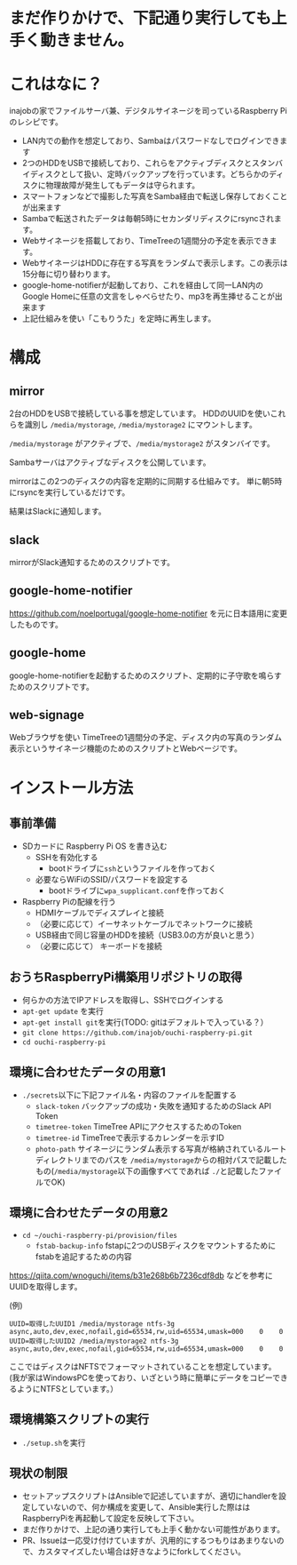 # まだ作りかけで、下記通り実行しても上手く動きません。

# これはなに？

inajobの家でファイルサーバ兼、デジタルサイネージを司っているRaspberry Piのレシピです。

- LAN内での動作を想定しており、Sambaはパスワードなしでログインできます
- 2つのHDDをUSBで接続しており、これらをアクティブディスクとスタンバイディスクとして扱い、定時バックアップを行っています。どちらかのディスクに物理故障が発生してもデータは守られます。
- スマートフォンなどで撮影した写真をSamba経由で転送し保存しておくことが出来ます
- Sambaで転送されたデータは毎朝5時にセカンダリディスクにrsyncされます。
- Webサイネージを搭載しており、TimeTreeの1週間分の予定を表示できます。
- WebサイネージはHDDに存在する写真をランダムで表示します。この表示は15分毎に切り替わります。
- google-home-notifierが起動しており、これを経由して同一LAN内のGoogle Homeに任意の文言をしゃべらせたり、mp3を再生挿せることが出来ます
- 上記仕組みを使い「こもりうた」を定時に再生します。

# 構成

## mirror

2台のHDDをUSBで接続している事を想定しています。
HDDのUUIDを使いこれらを識別し `/media/mystorage`, `/media/mystorage2` にマウントします。

`/media/mystorage` がアクティブで、`/media/mystorage2` がスタンバイです。

Sambaサーバはアクティブなディスクを公開しています。

mirrorはこの2つのディスクの内容を定期的に同期する仕組みです。
単に朝5時にrsyncを実行しているだけです。

結果はSlackに通知します。

## slack

mirrorがSlack通知するためのスクリプトです。

## google-home-notifier

https://github.com/noelportugal/google-home-notifier を元に日本語用に変更したものです。

## google-home

google-home-notifierを起動するためのスクリプト、定期的に子守歌を鳴らすためのスクリプトです。

## web-signage

Webブラウザを使い TimeTreeの1週間分の予定、ディスク内の写真のランダム表示というサイネージ機能のためのスクリプトとWebページです。

# インストール方法

## 事前準備

- SDカードに Raspberry Pi OS を書き込む
  - SSHを有効化する
    - bootドライブに`ssh`というファイルを作っておく
  - 必要ならWiFiのSSID/パスワードを設定する
    - bootドライブに`wpa_supplicant.conf`を作っておく
- Raspberry Piの配線を行う
  - HDMIケーブルでディスプレイと接続
  - （必要に応じて）イーサネットケーブルでネットワークに接続
  - USB経由で同じ容量のHDDを接続（USB3.0の方が良いと思う）
  - （必要に応じて） キーボードを接続

## おうちRaspberryPi構築用リポジトリの取得

- 何らかの方法でIPアドレスを取得し、SSHでログインする
- `apt-get update` を実行
- `apt-get install git`を実行(TODO: gitはデフォルトで入っている？）
- `git clone https://github.com/inajob/ouchi-raspberry-pi.git`
- `cd ouchi-raspberry-pi`

## 環境に合わせたデータの用意1

- `./secrets`以下に下記ファイル名・内容のファイルを配置する
  - `slack-token` バックアップの成功・失敗を通知するためのSlack API Token
  - `timetree-token` TimeTree APIにアクセスするためのToken
  - `timetree-id` TimeTreeで表示するカレンダーを示すID
  - `photo-path` サイネージにランダム表示する写真が格納されているルートディレクトリまでのパスを `/media/mystorage`からの相対パスで記載したもの(`/media/mystorage`以下の画像すべてであれば `./`と記載したファイルでOK)

## 環境に合わせたデータの用意2

- `cd ~/ouchi-raspberry-pi/provision/files`
  - `fstab-backup-info` fstapに2つのUSBディスクをマウントするためにfstabを追記するための内容

https://qiita.com/wnoguchi/items/b31e268b6b7236cdf8db などを参考にUUIDを取得します。

(例)


```
UUID=取得したUUID1 /media/mystorage ntfs-3g async,auto,dev,exec,nofail,gid=65534,rw,uid=65534,umask=000    0    0
UUID=取得したUUID2 /media/mystorage2 ntfs-3g async,auto,dev,exec,nofail,gid=65534,rw,uid=65534,umask=000    0    0
```

ここではディスクはNFTSでフォーマットされていることを想定しています。
(我が家はWindowsPCを使っており、いざという時に簡単にデータをコピーできるようにNTFSとしています。）

## 環境構築スクリプトの実行

- `./setup.sh`を実行

## 現状の制限

- セットアップスクリプトはAnsibleで記述していますが、適切にhandlerを設定していないので、何か構成を変更して、Ansible実行した際ははRaspberryPiを再起動して設定を反映して下さい。
- まだ作りかけで、上記の通り実行しても上手く動かない可能性があります。
- PR、Issueは一応受け付けていますが、汎用的にするつもりはあまりないので、カスタマイズしたい場合は好きなようにforkしてください。
